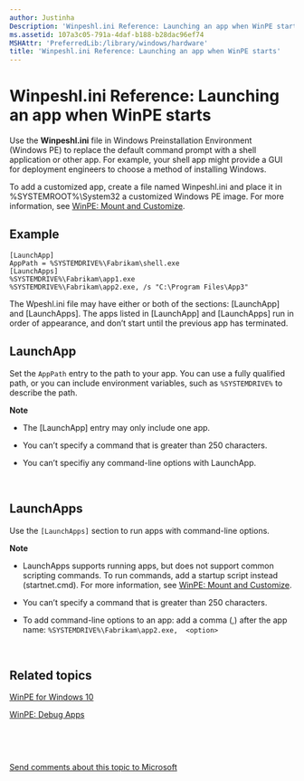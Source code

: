 ```yaml
---
author: Justinha
Description: 'Winpeshl.ini Reference: Launching an app when WinPE starts'
ms.assetid: 107a3c05-791a-4daf-b188-b28dac96ef74
MSHAttr: 'PreferredLib:/library/windows/hardware'
title: 'Winpeshl.ini Reference: Launching an app when WinPE starts'
---
```


# Winpeshl.ini Reference: Launching an app when WinPE starts


Use the **Winpeshl.ini** file in Windows Preinstallation Environment (Windows PE) to replace the default command prompt with a shell application or other app. For example, your shell app might provide a GUI for deployment engineers to choose a method of installing Windows.

To add a customized app, create a file named Winpeshl.ini and place it in %SYSTEMROOT%\\System32 a customized Windows PE image. For more information, see [WinPE: Mount and Customize](winpe-mount-and-customize.md).

## <span id="Example"></span><span id="example"></span><span id="EXAMPLE"></span>Example


``` syntax
[LaunchApp]
AppPath = %SYSTEMDRIVE%\Fabrikam\shell.exe
[LaunchApps]
%SYSTEMDRIVE%\Fabrikam\app1.exe
%SYSTEMDRIVE%\Fabrikam\app2.exe, /s "C:\Program Files\App3"
```

The Wpeshl.ini file may have either or both of the sections: \[LaunchApp\] and \[LaunchApps\]. The apps listed in \[LaunchApp\] and \[LaunchApps\] run in order of appearance, and don’t start until the previous app has terminated.

## <span id="LaunchApp"></span><span id="launchapp"></span><span id="LAUNCHAPP"></span>LaunchApp


Set the `AppPath` entry to the path to your app. You can use a fully qualified path, or you can include environment variables, such as `%SYSTEMDRIVE%` to describe the path.

**Note**  
-   The \[LaunchApp\] entry may only include one app.

-   You can’t specify a command that is greater than 250 characters.

-   You can’t specifiy any command-line options with LaunchApp.

 

## <span id="LaunchApps"></span><span id="launchapps"></span><span id="LAUNCHAPPS"></span>LaunchApps


Use the `[LaunchApps]` section to run apps with command-line options.

**Note**  
-   LaunchApps supports running apps, but does not support common scripting commands. To run commands, add a startup script instead (startnet.cmd). For more information, see [WinPE: Mount and Customize](winpe-mount-and-customize.md).

-   You can’t specify a command that is greater than 250 characters.

-   To add command-line options to an app: add a comma (,) after the app name: `%SYSTEMDRIVE%\Fabrikam\app2.exe,  <option>`

 

## <span id="related_topics"></span>Related topics


[WinPE for Windows 10](winpe-intro.md)

[WinPE: Debug Apps](winpe-debug-apps.md)

 

 

[Send comments about this topic to Microsoft](mailto:wsddocfb@microsoft.com?subject=Documentation%20feedback%20%5Bp_adk_online\p_adk_online%5D:%20Winpeshl.ini%20Reference:%20Launching%20an%20app%20when%20WinPE%20starts%20%20RELEASE:%20%284/11/2016%29&body=%0A%0APRIVACY%20STATEMENT%0A%0AWe%20use%20your%20feedback%20to%20improve%20the%20documentation.%20We%20don't%20use%20your%20email%20address%20for%20any%20other%20purpose,%20and%20we'll%20remove%20your%20email%20address%20from%20our%20system%20after%20the%20issue%20that%20you're%20reporting%20is%20fixed.%20While%20we're%20working%20to%20fix%20this%20issue,%20we%20might%20send%20you%20an%20email%20message%20to%20ask%20for%20more%20info.%20Later,%20we%20might%20also%20send%20you%20an%20email%20message%20to%20let%20you%20know%20that%20we've%20addressed%20your%20feedback.%0A%0AFor%20more%20info%20about%20Microsoft's%20privacy%20policy,%20see%20http://privacy.microsoft.com/default.aspx. "Send comments about this topic to Microsoft")





